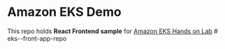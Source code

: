 # Amazon EKS Demo 
This repo holds **React Frontend sample** for [Amazon EKS Hands on Lab](https://master.d3s71i2n51x60t.amplifyapp.com/ko/)
#   e k s - - f r o n t - a p p - r e p o  
 